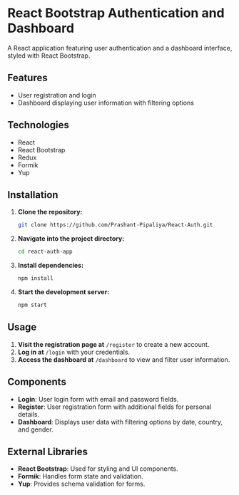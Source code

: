 # React Bootstrap Authentication and Dashboard

A React application featuring user authentication and a dashboard interface, styled with React Bootstrap.

## Features

- User registration and login
- Dashboard displaying user information with filtering options

## Technologies

- React
- React Bootstrap
- Redux
- Formik
- Yup

## Installation

1. **Clone the repository:**

   ```bash
   git clone https://github.com/Prashant-Pipaliya/React-Auth.git
   ```

2. **Navigate into the project directory:**

   ```bash
   cd react-auth-app
   ```

3. **Install dependencies:**

   ```bash
   npm install
   ```

4. **Start the development server:**

   ```bash
   npm start
   ```

## Usage

1. **Visit the registration page at** `/register` to create a new account.
2. **Log in at** `/login` with your credentials.
3. **Access the dashboard at** `/dashboard` to view and filter user information.

## Components

- **Login**: User login form with email and password fields.
- **Register**: User registration form with additional fields for personal details.
- **Dashboard**: Displays user data with filtering options by date, country, and gender.

## External Libraries

- **React Bootstrap**: Used for styling and UI components.
- **Formik**: Handles form state and validation.
- **Yup**: Provides schema validation for forms.